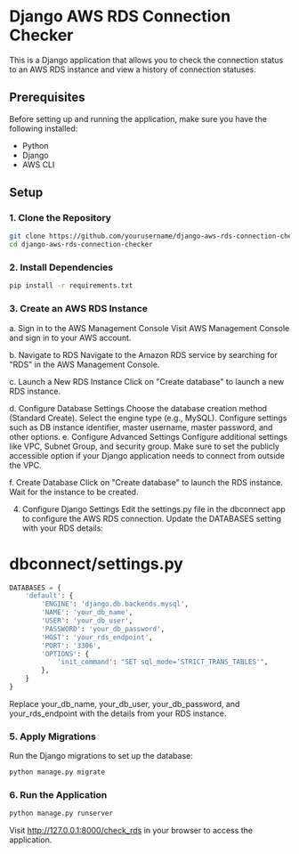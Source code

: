 # Django AWS RDS Connection Checker

This is a Django application that allows you to check the connection status to an AWS RDS instance and view a history of connection statuses.

## Prerequisites

Before setting up and running the application, make sure you have the following installed:

- Python
- Django
- AWS CLI

## Setup

### 1. Clone the Repository

```bash
git clone https://github.com/yourusername/django-aws-rds-connection-checker.git
cd django-aws-rds-connection-checker
```
### 2. Install Dependencies
```bash
pip install -r requirements.txt
```
### 3. Create an AWS RDS Instance
a. Sign in to the AWS Management Console
Visit AWS Management Console and sign in to your AWS account.

b. Navigate to RDS
Navigate to the Amazon RDS service by searching for "RDS" in the AWS Management Console.

c. Launch a New RDS Instance
Click on "Create database" to launch a new RDS instance.

d. Configure Database Settings
Choose the database creation method (Standard Create).
Select the engine type (e.g., MySQL).
Configure settings such as DB instance identifier, master username, master password, and other options.
e. Configure Advanced Settings
Configure additional settings like VPC, Subnet Group, and security group. Make sure to set the publicly accessible option if your Django application needs to connect from outside the VPC.

f. Create Database
Click on "Create database" to launch the RDS instance. Wait for the instance to be created.

4. Configure Django Settings
Edit the settings.py file in the dbconnect app to configure the AWS RDS connection. Update the DATABASES setting with your RDS details:

# dbconnect/settings.py

```python
DATABASES = {
    'default': {
        'ENGINE': 'django.db.backends.mysql',
        'NAME': 'your_db_name',
        'USER': 'your_db_user',
        'PASSWORD': 'your_db_password',
        'HOST': 'your_rds_endpoint',
        'PORT': '3306',
        'OPTIONS': {
            'init_command': "SET sql_mode='STRICT_TRANS_TABLES'",
        },
    }
}

```
Replace your_db_name, your_db_user, your_db_password, and your_rds_endpoint with the details from your RDS instance.

### 5. Apply Migrations
Run the Django migrations to set up the database:

```bash
python manage.py migrate
```

### 6. Run the Application
```bash
python manage.py runserver
```

Visit http://127.0.0.1:8000/check_rds in your browser to access the application.

